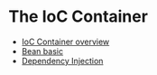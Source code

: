 # The IoC Container

* [IoC Container overview](01.container.md)
* [Bean basic](02.bean.md)
* [Dependency Injection](03.dependency-injection.md)
